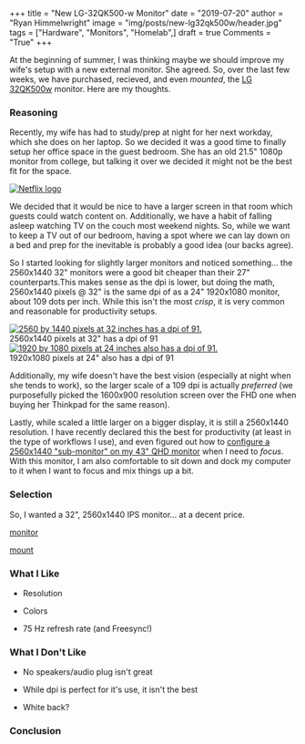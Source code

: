 +++
title  = "New LG-32QK500-w Monitor"
date   = "2019-07-20"
author = "Ryan Himmelwright"
image  = "img/posts/new-lg32qk500w/header.jpg"
tags   = ["Hardware", "Monitors", "Homelab",]
draft  = true
Comments = "True"
+++

At the beginning of summer, I was thinking maybe we should improve my wife's setup with
a new external monitor. She agreed. So, over the last few weeks, we have
purchased, recieved, and even _mounted_, the [LG 32QK500w](https://www.lg.com/us/monitors/lg-32QK500-W-led-monitor)
monitor. Here are my thoughts.

<!--more-->

### Reasoning
Recently, my wife has had to study/prep at night for her next workday, which
she does on her laptop. So we decided it was a good time to finally setup her
office space in the guest bedroom. She has an old 21.5" 1080p monitor from
college, but talking it over we decided it might not be the best fit for the
space.

<a href="/img/posts/new-lg32qk500w/dpi-32.png">
<img alt="Netflix logo" src="/img/posts/new-lg32qk500w/netflix.png" style="max-width: 100%;"/></a>

We decided that it would be nice to have a larger screen in that room which guests
could watch content on. Additionally, we have a habit of falling asleep
watching TV on the couch most weekend nights. So, while we want to keep a TV
out of our bedroom, having a spot where we can lay down on a bed and prep for
the inevitable is probably a good idea (our backs agree).

So I started looking for slightly larger monitors and noticed something... the
2560x1440 32" monitors were a good bit cheaper than their 27" counterparts.This
makes sense as the dpi is lower, but doing the math, 2560x1440 pixels @ 32" is
the same dpi of as a 24" 1920x1080 monitor, about 109 dots per inch. While this
isn't the most _crisp_, it is very common and reasonable for productivity setups.

<a href="/img/posts/new-lg32qk500w/dpi-32.png">
<img alt="2560 by 1440 pixels at 32 inches has a dpi of 91." src="/img/posts/new-lg32qk500w/dpi-32.png" style="max-width: 100%;"/></a>
<div class="caption">2560x1440 pixels at 32" has a dpi of 91</div>

<a href="/img/posts/new-lg32qk500w/dpi-24.png">
<img alt="1920 by 1080 pixels at 24 inches also has a dpi of 91." src="/img/posts/new-lg32qk500w/dpi-24.png" style="max-width: 100%;"/></a>
<div class="caption">1920x1080 pixels at 24" also has a dpi of 91</div>


Additionally, my wife doesn't have the best vision (especially at night when
she tends to work), so the larger scale of a 109 dpi is actually _preferred_
(we purposefully picked the 1600x900 resolution screen over the FHD one when
buying her Thinkpad for the same reason).

Lastly, while scaled a little larger on a bigger display, it is still a
2560x1440 resolution. I have recently declared this the best for productivity
(at least in the type of workflows I use), and even figured out how to
[configure a 2560x1440 "sub-monitor" on my 43" QHD
monitor](http://192.168.1.5:1313/post/sub-monitor-workflows-with-xrandr/) when
I need to _focus_. With this monitor, I am also comfortable to sit down and
dock my computer to it when I want to focus and mix things up a bit.


### Selection
So, I wanted a 32", 2560x1440 IPS monitor... at a decent price.

[monitor](https://www.amazon.com/gp/product/B07LD6XJ8X/ref=ppx_yo_dt_b_asin_title_o03_s01?ie=UTF8&psc=1)

[mount](https://www.amazon.com/gp/product/B01BCUM766/ref=ppx_yo_dt_b_asin_title_o03_s00?ie=UTF8&psc=1)

### What I Like

- Resolution

- Colors

- 75 Hz refresh rate (and Freesync!)

### What I Don't Like

- No speakers/audio plug isn't great

- While dpi is perfect for it's use, it isn't the best

- White back?


### Conclusion
